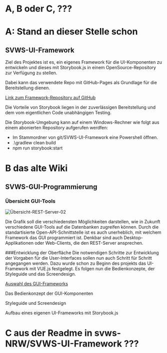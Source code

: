 # A, B oder C, ???

# A: Stand an dieser Stelle schon 

## SVWS-UI-Framework

Ziel des Projektes ist es, ein eigenes Framework für die UI-Komponenten zu entwickeln
und dieses mit Storybook.js in einem OpenSource-Repository zur Verfügung zu stellen.

Dabei kann das verwendete Repo mit GitHub-Pages als Grundlage für die Bereitstellung dienen.

[Link zum Framework-Repository auf GitHub](https://github.com/SVWS-NRW/SVWS-UI-Framework)

Die Vorteile von Storybook liegen in der zuverlässigen Bereitstellung und dem vom eigentlichen Code unabhängigen Testing.

Die Storybook-Umgebung kann auf einem Windows-Rechner wie folgt aus einem abonierten Repository aufgerufen werdfen:

* Im Stammordner von git/SVWS-UI-Framework eine Powershell öffnen.
* .\gradlew clean build
* npm run storybook:start

# B das alte Wiki

## SVWS-GUI-Programmierung

### Übersicht GUI-Tools
![Übersicht-REST-Server-02](graphics/Übersicht-REST-Server-02.png)

Die Grafik soll die verschiedensten Möglichkeiten darstellen, wie in Zukunft verschiedene GUI-Tools auf die Datenbanken zugreifen können. Durch die standartisierte Open-API-Schnittstelle ist es auch unerheblich, mit welchem Framework das GUI programmiert ist. Denkbar sind auch Desktop-Applikationen oder Web-Clients, die den REST-Server ansprechen.


###Entwicklung der Oberfläche
Die notwendigen Schritte zur Entwicklung der Vorgaben für die User-Interfaces sollen nun auch Schritt für Schritt angegangen werden. 
Dazu wurde schon zu Beginn des projekts das UI-Framework mit VUE.js festgelegt. 
Es folgen nun die Bedienkonzepte, der Styleguide und das Screendesign.

[Auswahl des GUI-Frameworks](GUI-Framework.md)


Das Bedienkonzept der GUI-Komponenten

Styleguide und Screendesign

Aufbau eines eigenen UI-Frameworks mit Storybook.js

# C aus der Readme in svws-NRW/SVWS-UI-Framework ??? 